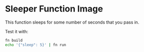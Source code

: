 # Sleeper Function Image

This function sleeps for some number of seconds that you pass in. 

Test it with:

```sh
fn build
echo '{"sleep": 5}' | fn run
```

